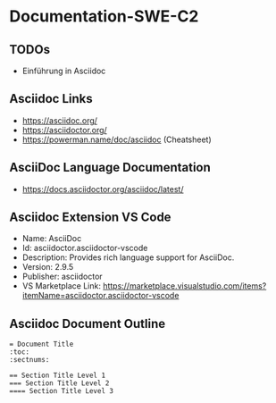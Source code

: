 # Documentation-SWE-C2


## TODOs
- Einführung in Asciidoc


## Asciidoc Links
- https://asciidoc.org/
- https://asciidoctor.org/
- https://powerman.name/doc/asciidoc (Cheatsheet)

## AsciiDoc Language Documentation
- https://docs.asciidoctor.org/asciidoc/latest/

## Asciidoc Extension VS Code
- Name: AsciiDoc
- Id: asciidoctor.asciidoctor-vscode
- Description: Provides rich language support for AsciiDoc.
- Version: 2.9.5
- Publisher: asciidoctor
- VS Marketplace Link: https://marketplace.visualstudio.com/items?itemName=asciidoctor.asciidoctor-vscode

## Asciidoc Document Outline
```
= Document Title
:toc:
:sectnums:

== Section Title Level 1
=== Section Title Level 2
==== Section Title Level 3

```
